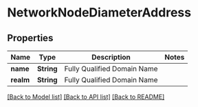 # NetworkNodeDiameterAddress

## Properties
Name | Type | Description | Notes
------------ | ------------- | ------------- | -------------
**name** | **String** | Fully Qualified Domain Name | 
**realm** | **String** | Fully Qualified Domain Name | 

[[Back to Model list]](../README.md#documentation-for-models) [[Back to API list]](../README.md#documentation-for-api-endpoints) [[Back to README]](../README.md)



